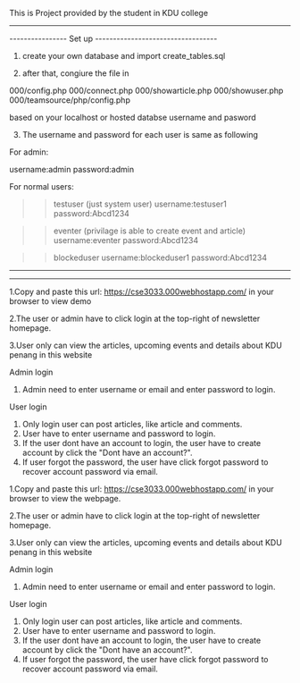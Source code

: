 This is Project provided by the student in KDU college

-------------------------------------------------------------
----------------   Set up  ----------------------------------


1. create your own database and import create_tables.sql

2. after that, congiure the file in 

000/config.php
000/connect.php
000/showarticle.php
000/showuser.php
000/teamsource/php/config.php

based on your localhost or hosted databse username and pasword


3. The username and password for each user is same as following

For admin:

username:admin
password:admin


For normal users:

>>testuser (just system user)
username:testuser1
password:Abcd1234

>>eventer (privilage is able to create event and article)
username:eventer
password:Abcd1234

>>blockeduser
username:blockeduser1
password:Abcd1234


---------------------------------------------------------------
---------------------------------------------------------------


1.Copy and paste this url: https://cse3033.000webhostapp.com/ in your browser to view demo

2.The user or admin have to click login at the top-right of newsletter homepage.  

3.User only can view the articles, upcoming events and details about KDU penang in this website 

Admin login 
 
1. Admin need to enter username or email and enter password to login.



User login  
1. Only login user can post articles, like article and comments.
2. User have to enter username and password to login. 
3. If the user dont have an account to login, the user have to create account by click the "Dont have an account?".
4. If user forgot the password, the user have click forgot password to recover account password via email.



1.Copy and paste this url: https://cse3033.000webhostapp.com/ in your browser to view the webpage.

2.The user or admin have to click login at the top-right of newsletter homepage.  

3.User only can view the articles, upcoming events and details about KDU penang in this website 

Admin login 
 
1. Admin need to enter username or email and enter password to login.



User login  
1. Only login user can post articles, like article and comments.
2. User have to enter username and password to login. 
3. If the user dont have an account to login, the user have to create account by click the "Dont have an account?".
4. If user forgot the password, the user have click forgot password to recover account password via email.

